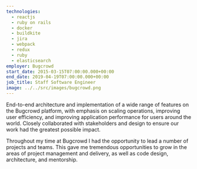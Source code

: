```yaml
---
technologies:
  - reactjs
  - ruby on rails
  - docker
  - buildkite
  - jira
  - webpack
  - redux
  - ruby
  - elasticsearch
employer: Bugcrowd
start_date: 2015-03-15T07:00:00.000+00:00
end_date: 2019-04-19T07:00:00.000+00:00
job_title: Staff Software Engineer
image: ../../src/images/bugcrowd.png
---
```


End-to-end architecture and implementation of a wide range of features on the Bugcrowd platform, with emphasis on scaling operations, improving user efficiency, and improving application performance for users around the world. Closely collaborated with stakeholders and design to ensure our work had the greatest possible impact.

Throughout my time at Bugcrowd I had the opportunity to lead a number of projects and teams. This gave me tremendous opportunities to grow in the areas of project management and delivery, as well as code design, architecture, and mentorship.
